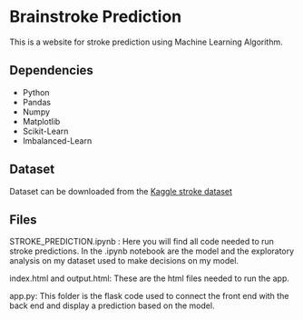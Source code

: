 # Brainstroke Prediction
This is a website for stroke prediction using Machine Learning Algorithm. 

## Dependencies
- Python 
- Pandas 
- Numpy
- Matplotlib 
- Scikit-Learn
- Imbalanced-Learn 


## Dataset
Dataset can be downloaded from the [Kaggle stroke dataset](https://www.kaggle.com/datasets/fedesoriano/stroke-prediction-dataset)

## Files
STROKE_PREDICTION.ipynb : Here you will find all code needed to run stroke predictions. In the .ipynb notebook are the model and the exploratory analysis on my dataset used to make decisions on my model.

index.html and output.html: These are the html files needed to run the app.

app.py: This folder is the flask code used to connect the front end with the back end and display a prediction based on the model.

